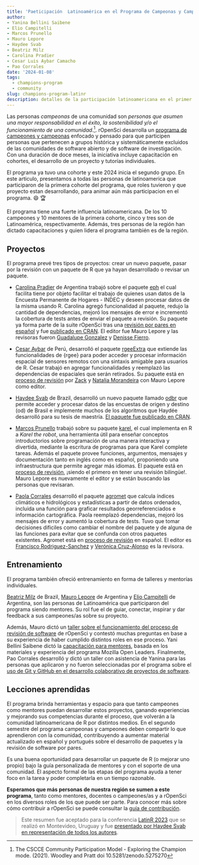 ```yaml
---
title: 'Paeticipación  Latinoamérica en el Programa de Campeonas y Campeones de rOpenSci'
author: 
- Yanina Bellini Saibene 
- Elio Campitelli
- Marcos Prunello
- Mauro Lepore
- Haydee Svab
- Beatriz Milz
- Carolina Pradier
- Cesar Luis Aybar Camacho
- Pao Corrales
date: '2024-01-08'
tags:
  - champions-program
  - community
slug: champions-program-latinr
description: detalles de la participación latinoamericana en el primer año del programa de campeonas y campeones de rOpenSci.
---
```


Las personas _campeonas_ de una comunidad son _personas que asumen una mayor responsabilidad en el éxito, la sostenibilidad y/o el funcionamiento de una comunidad_.[^1]. rOpenSci desarrolla un [programa de campeones y campeonas](/champions/) enfocado y pensado para que participen personas que pertenecen a grupos histórica y sistemáticamente excluidos de las comunidades de software abierto y de software de investigación. Con una duración de doce meses, la iniciativa incluye capacitación en cohortes, el desarrollo de un proyecto y tutorías individuales.

El programa ya tuvo una cohorte y este 2024 inicia el segundo grupo.  En este articulo, presentamos a todas las personas de latinoamerica que participaron de la primera cohorte del programa, que roles tuvieron y que proyecto estan desarrollando, para animar aún más participacion en el programa. 😄 🏆 

El programa tiene una fuerte influencia latinoamericana. De los 10 campeones y 10 mentores de la primera cohorte, cinco y tres son de Latinoamérica, respectivamente. Además, tres personas de la región han dictado capacitaciones y quien lidera el programa también es de la región.

## Proyectos 

El programa prevé tres tipos de proyectos: crear un nuevo paquete, pasar por la revisión con un paquete de R que ya hayan desarrollado o revisar un paquete.

* [Carolina Pradier](/author/carolina-pradier/) de Argentina trabajó sobre el paquete [eph](https://docs.ropensci.org/eph/) el cual facilita tiene por objeto facilitar el trabajo de quienes usan datos de la Encuesta Permanente de Hogares - INDEC y deseen procesar datos de la misma usando R. Carolina agregó funcionalidad al paquete, redujo la cantidad de dependencias, mejoró los mensajes de error e incrementó la cobertura de tests antes de enviar el paquete a revisión. Su paquete ya forma parte de la suite rOpenSci tras una [revisión por pares en español](https://github.com/ropensci/software-review/issues/593) y fue [publicado en CRAN](https://cran.r-project.org/web/packages/eph/index.html). El editor fue Mauro Lepore y las revisoras fueron [Guadalupe Gonzalez](https://github.com/guadag12) y [Denisse Fierro](https://github.com/lidefi87).  

* [Cesar Aybar](/author/cesar-luis-aybar-camacho/) de Perú, desarrolló el paquete [rgeeExtra](https://r-earthengine.com/rgeeExtra/index.html) que extiende las funcionalidades de {rgee} para poder acceder y procesar información espacial de sensores remotos con una sintaxis amigable para usuarios de R. Cesar trabajó en agregar funcionalidades y reemplazó las dependencias de espaciales que serán retirados. Su paquete está en [proceso de revisión](https://github.com/ropensci/software-review/issues/608) por [Zack](https://github.com/zackarno) y [Natalia Morandeira](https://nmorandeira.netlify.app) con Mauro Lepore como editor.   

* [Haydee Svab](/author/haydee-svab/) de Brazil, desarrolló un nuevo paquete llamado [odbr](https://github.com/hsvab/odbr) que permite acceder y procesar datos de las encuestas de origen y destino (od) de Brasil e implemente muchos de los algoritmos que Haydée desarrolló para su tesis de maestría. [El paquete fue publicado en CRAN](https://cran.r-project.org/web/packages/odbr/index.html).

* [Marcos Prunello](/author/marcos-prunello/) trabajó sobre su paquete [karel](https://mpru.github.io/karel/), el cual implementa en R a _Karel the robot_, una herramienta útil para enseñar conceptos introductorios sobre programación de una manera interactiva y divertida, mediante la escritura de programas para que Karel complete tareas. Además el paquete provee funciones, argumentos, mensajes y documentación tanto en inglés como en español, proponiendo una infraestructura que permite agregar más idiomas. El paquete está en [proceso de revisión](https://github.com/ropensci/software-review/issues/620), ¡siendo el primero en tener una revisión bilingüe!. Mauro Lepore es nuevamente el editor y se están buscando las personas que revisaran. 

* [Paola Corrales](/author/pao-corrales/) desarrolló el paquete [agromet](https://github.com/AgRoMeteorologiaINTA/agromet) que calcula índices climáticos e hidrológicos y estadísticas a partir de datos ordenados, incluida una función para graficar resultados georreferenciados e información cartográfica. Paola reemplazó dependencias, mejoró los mensajes de error y aumentó la cobertura de tests. Tuvo que tomar decisiones dificiles como cambiar el nombre del paquete y de alguna de las funciones para evitar que se confunda con otros paquetes existentes. Agromet está en [proceso de revisión](https://github.com/ropensci/software-review/issues/599) en español. El editor es [Francisco Rodriguez-Sanchez](https://github.com/Pakillo) y [Verónica Cruz-Alonso](https://github.com/VeruGHub) es la revisora. 

## Entrenamiento 

El programa también ofreció entrenamiento en forma de talleres y mentorías individuales.

[Beatriz Milz](/author/beatriz-milz/) de Brazil, [Mauro Lepore](/author/mauro-lepore/) de Argentina y [Elio Campitelli](/author/elio-campitelli/) de Argentina, son las personas de Latinoamérica que participaron del programa siendo mentores. Su rol fue el de guiar, conectar, inspirar y dar feedback a sus campeones/as sobre su proyecto.

Además, Mauro dictó un [taller sobre el funcionamiento del proceso de revisión de software](https://ropensci.org/events/2023-04-04-how-ropensci-review/) de rOpenSci y contestó muchas preguntas en base a su experiencia de haber cumplido distintos roles en ese proceso. Yani Bellini Saibene dictó la [capacitación para mentores](https://ropensci.org/events/2023-03-01-mentor-orientation/), basada en los materiales y experiencia del programa Mozilla Open Leaders. Finalmente, Pao Corrales desarrolló y dictó un taller con asistencia de Yanina para las personas que aplicaron y no fueron seleccionadas por el programa sobre el [uso de Git y GitHub en el desarrollo colaborativo de proyectos de software](https://ropensci.org/events/2023-05-19-developing-software-together/).

## Lecciones aprendidas 

El programa brinda herramientas y espacio para que tanto campeones como mentores puedan desarrollar estos proyectos, ganando experiencias y mejorando sus competencias durante el proceso, que volverán a la comunidad latinoamericana de R por distintos medios. En el segundo semestre del programa campeonas y campeones deben compartir lo que aprendieron con la comunidad, contribuyendo a aumentar material actualizado en español y portugués sobre el desarrollo de paquetes y la revisión de software por pares.

Es una buena oportunidad para desarrollar un paquete de R (o mejorar uno propio) bajo la guía personalizada de mentores y con el soporte de una comunidad. El aspecto formal de las etapas del programa ayuda a tener foco en la tarea y poder completarla en un tiempo razonable.

**Esperamos que más personas de nuestra región se sumen a este programa**, tanto como mentores, docentes o campeones/as y a rOpenSci en los diversos roles de los que puede ser parte. Para conocer más sobre cómo contribuir a rOpenSci se puede consultar la [guía de contribución](https://contributing.ropensci.org/).

> Este resumen fue aceptado para la conferencia [LatinR 2023](https://latin-r.com/cronograma/programa/presentaciones.html) que se realizó en Montevideo, Uruguay y fue [presentado por Haydee Svab en representación de todos los autores](/events/latinr-champions-2023/).

[^1]: The CSCCE Community Participation Model - Exploring the Champion mode. (2021). Woodley and Pratt doi 10.5281/zenodo.5275270
